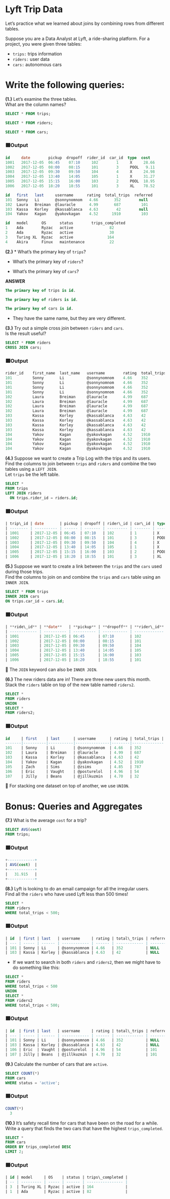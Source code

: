 # Lyft Trip Data

Let’s practice what we learned about joins by combining rows from different tables.

Suppose you are a Data Analyst at Lyft, a ride-sharing platform. For a project, you were given three tables:

* `trips:` trips information
* `riders:` user data
* `cars:` autonomous cars

# Write the following queries:
**(1.)** Let’s examine the three tables.                                                    
What are the column names?
```sql
SELECT * FROM trips;

SELECT * FROM riders;

SELECT * FROM cars;
```
### 🟩Output
```sql
id     date        pickup  dropoff  rider_id  car_id  type  cost
1001   2017-12-05  06:45    07:10     102        1     X     28.66
1002   2017-12-05  08:00    08:15     101        3     POOL   9.11
1003   2017-12-05  09:30    09:50     104        4     X     24.98
1004   2017-12-05  13:40    14:05     105        1     X     31.27
1005   2017-12-05  15:15    16:00     103        2     POOL  18.95
1006   2017-12-05  18:20    18:55     101        3     XL    78.52

id   first   last     username      rating  total_trips  referred
101  Sonny   Li       @sonnynomnom   4.66       352        null
102  Laura   Breiman  @lauracle      4.99       687         101
103  Kassa   Korley   @kassablanca   4.63        42        null
104  Yakov   Kagan    @yakovkagan    4.52      1910         103

id   model      OS      status        trips_completed
1    Ada        Ryzac   active                82
2    Ada        Ryzac   active                30
3    Turing XL  Ryzac   active               164
4    Akira      Finux   maintenance           22
```
**(2.)** * What’s the primary key of `trips`?

* What’s the primary key of `riders`?

* What’s the primary key of `cars`?

**ANSWER**
```sql
The primary key of trips is id.

The primary key of riders is id.

The primary key of cars is id.
```
* They have the same name, but they are very different.

**(3.)** Try out a simple cross join between `riders` and `cars`.                                    
Is the result useful?
```SQL
SELECT * FROM riders
CROSS JOIN cars;
```
### 🟩Output
```sql
rider_id	first_name	last_name	username       	rating	total_trips	referred	car_id	model     	OS    	status      	trips_completed
101      	Sonny    	Li      	@sonnynomnom   	4.66  	352        	null    	1     	Ada       	Ryzac 	active       	82
101      	Sonny    	Li      	@sonnynomnom   	4.66  	352        	null    	2     	Ada       	Ryzac 	active       	30
101      	Sonny    	Li      	@sonnynomnom   	4.66  	352        	null    	3     	Turing XL	Ryzac 	active       	164
101      	Sonny    	Li      	@sonnynomnom   	4.66  	352        	null    	4     	Akira     	Finux 	maintenance  	22
102      	Laura    	Breiman 	@lauracle      	4.99  	687        	101     	1     	Ada       	Ryzac 	active       	82
102      	Laura    	Breiman 	@lauracle      	4.99  	687        	101     	2     	Ada       	Ryzac 	active       	30
102      	Laura    	Breiman 	@lauracle      	4.99  	687        	101     	3     	Turing XL	Ryzac 	active       	164
102      	Laura    	Breiman 	@lauracle      	4.99  	687        	101     	4     	Akira     	Finux 	maintenance  	22
103      	Kassa    	Korley  	@kassablanca   	4.63  	42         	null    	1     	Ada       	Ryzac 	active       	82
103      	Kassa    	Korley  	@kassablanca   	4.63  	42         	null    	2     	Ada       	Ryzac 	active       	30
103      	Kassa    	Korley  	@kassablanca   	4.63  	42         	null    	3     	Turing XL	Ryzac 	active       	164
103      	Kassa    	Korley  	@kassablanca   	4.63  	42         	null    	4     	Akira     	Finux 	maintenance  	22
104      	Yakov    	Kagan   	@yakovkagan    	4.52  	1910       	103     	1     	Ada       	Ryzac 	active       	82
104      	Yakov    	Kagan   	@yakovkagan    	4.52  	1910       	103     	2     	Ada       	Ryzac 	active       	30
104      	Yakov    	Kagan   	@yakovkagan    	4.52  	1910       	103     	3     	Turing XL	Ryzac 	active       	164
104      	Yakov    	Kagan   	@yakovkagan    	4.52  	1910       	103     	4     	Akira     	Finux 	maintenance  	22
```
**(4.)** Suppose we want to create a Trip Log with the trips and its users.                             
Find the columns to join between `trips` and `riders` and combine the two tables using a `LEFT JOIN`.               
Let `trips` be the left table.
```SQL
SELECT *
FROM trips
LEFT JOIN riders 
  ON trips.rider_id = riders.id;
```
### 🟩Output
```sql
| trip\_id | date       | pickup | dropoff | rider\_id | car\_id | type | cost  | rider\_info\_id | first | last    | username     | rating | total\_trips | referred |
| -------- | ---------- | ------ | ------- | --------- | ------- | ---- | ----- | --------------- | ----- | ------- | ------------ | ------ | ------------ | -------- |
| 1001     | 2017-12-05 | 06:45  | 07:10   | 102       | 1       | X    | 28.66 | 102             | Laura | Breiman | @lauracle    | 4.99   | 687          | 101      |
| 1002     | 2017-12-05 | 08:00  | 08:15   | 101       | 3       | POOL | 9.11  | 101             | Sonny | Li      | @sonnynomnom | 4.66   | 352          | null     |
| 1003     | 2017-12-05 | 09:30  | 09:50   | 104       | 4       | X    | 24.98 | 104             | Yakov | Kagan   | @yakovkagan  | 4.52   | 1910         | 103      |
| 1004     | 2017-12-05 | 13:40  | 14:05   | 105       | 1       | X    | 31.27 | null            | null  | null    | null         | null   | null         | null     |
| 1005     | 2017-12-05 | 15:15  | 16:00   | 103       | 2       | POOL | 18.95 | 103             | Kassa | Korley  | @kassablanca | 4.63   | 42           | null     |
| 1006     | 2017-12-05 | 18:20  | 18:55   | 101       | 3       | XL   | 78.52 | 101             | Sonny | Li      | @sonnynomnom | 4.66   | 352          | null     |
```
**(5.)** Suppose we want to create a link between the `trips` and the `cars` used during those trips.             
Find the columns to join on and combine the `trips` and `cars` table using an `INNER JOIN`.
```SQL
SELECT * FROM trips
INNER JOIN cars
ON trips.car_id = cars.id;
```
### 🟩Output
```sql
| **ride\_id** | **date**   | **pickup** | **dropoff** | **rider\_id** | **car\_id** | **ride\_type** | **cost** | **car\_id (again)** | **model** | **OS** | **status**  | **trips\_completed** |
| ------------ | ---------- | ---------- | ----------- | ------------- | ----------- | -------------- | -------- | ------------------- | --------- | ------ | ----------- | -------------------- |
| 1001         | 2017-12-05 | 06:45      | 07:10       | 102           | 1           | X              | 28.66    | 1                   | Ada       | Ryzac  | active      | 82                   |
| 1002         | 2017-12-05 | 08:00      | 08:15       | 101           | 3           | POOL           | 9.11     | 3                   | Turing XL | Ryzac  | active      | 164                  |
| 1003         | 2017-12-05 | 09:30      | 09:50       | 104           | 4           | X              | 24.98    | 4                   | Akira     | Finux  | maintenance | 22                   |
| 1004         | 2017-12-05 | 13:40      | 14:05       | 105           | 1           | X              | 31.27    | 1                   | Ada       | Ryzac  | active      | 82                   |
| 1005         | 2017-12-05 | 15:15      | 16:00       | 103           | 2           | POOL           | 18.95    | 2                   | Ada       | Ryzac  | active      | 30                   |
| 1006         | 2017-12-05 | 18:20      | 18:55       | 101           | 3           | XL             | 78.52    | 3                   | Turing XL | Ryzac  | active      | 164                  |
```
📝 The `JOIN` keyword can also be `INNER JOIN`.

**(6.)** The new riders data are in! There are three new users this month.                           
Stack the `riders` table on top of the new table named `riders2`.
```SQL
SELECT *
FROM riders
UNION
SELECT *
FROM riders2;
```
### 🟩Output
```sql
id     | first    | last      | username      | rating | total_trips | referred
-------|----------|-----------|---------------|--------|--------------|----------
101    | Sonny    | Li        | @sonnynomnom  | 4.66   | 352          | NULL
102    | Laura    | Breiman   | @lauracle     | 4.99   | 687          | 101
103    | Kassa    | Korley    | @kassablanca  | 4.63   | 42           | NULL
104    | Yakov    | Kagan     | @yakovkagan   | 4.52   | 1910         | 103
105    | Zach     | Sims      | @zsims        | 4.85   | 787          | NULL
106    | Eric     | Vaught    | @posturelol   | 4.96   | 54           | 101
107    | Jilly    | Beans     | @jillkuzmin   | 4.70   | 32           | 101
```
📝 For stacking one dataset on top of another, we use `UNION`.

# Bonus: Queries and Aggregates

**(7.)** What is the average `cost` for a trip?
```sql
SELECT AVG(cost)
FROM trips;
```
### 🟩Output
```sql
+------------+
| AVG(cost)  |
+------------+
|   31.915   |
+------------+
```
**(8.)** Lyft is looking to do an email campaign for all the irregular users.                        
Find all the `riders` who have used Lyft less than 500 times!
```sql
SELECT *
FROM riders
WHERE total_trips < 500;
```
### 🟩Output
```sql
| id  | first | last   | username     | rating | total\_trips | referred |
| --- | ----- | ------ | ------------ | ------ | ------------ | -------- |
| 101 | Sonny | Li     | @sonnynomnom | 4.66   | 352          | NULL     |
| 103 | Kassa | Korley | @kassablanca | 4.63   | 42           | NULL     |
```
* If we want to search in both `riders` and `riders2`, then we might have to do something like this:
```sql
SELECT *
FROM riders
WHERE total_trips < 500
UNION
SELECT *
FROM riders2
WHERE total_trips < 500;
```
### 🟩Output
```sql
| id  | first | last   | username     | rating | total\_trips | referred |
| --- | ----- | ------ | ------------ | ------ | ------------ | -------- |
| 101 | Sonny | Li     | @sonnynomnom | 4.66   | 352          | NULL     |
| 103 | Kassa | Korley | @kassablanca | 4.63   | 42           | NULL     |
| 106 | Eric  | Vaught | @posturelol  | 4.96   | 54           | 101      |
| 107 | Jilly | Beans  | @jillkuzmin  | 4.70   | 32           | 101      |
```
**(9.)** Calculate the number of cars that are `active`.
```sql
SELECT COUNT(*)
FROM cars
WHERE status = 'active';
```
### 🟩Output
```SQL
COUNT(*)
  3
```
**(10.)** It’s safety recall time for cars that have been on the road for a while.                        
Write a query that finds the two cars that have the highest `trips_completed`.
```sql
SELECT *
FROM cars
ORDER BY trips_completed DESC
LIMIT 2;
```
### 🟩Output
```SQL
| id | model     | OS    | status | trips\_completed |
| -- | --------- | ----- | ------ | ---------------- |
| 3  | Turing XL | Ryzac | active | 164              |
| 1  | Ada       | Ryzac | active | 82               |
```
